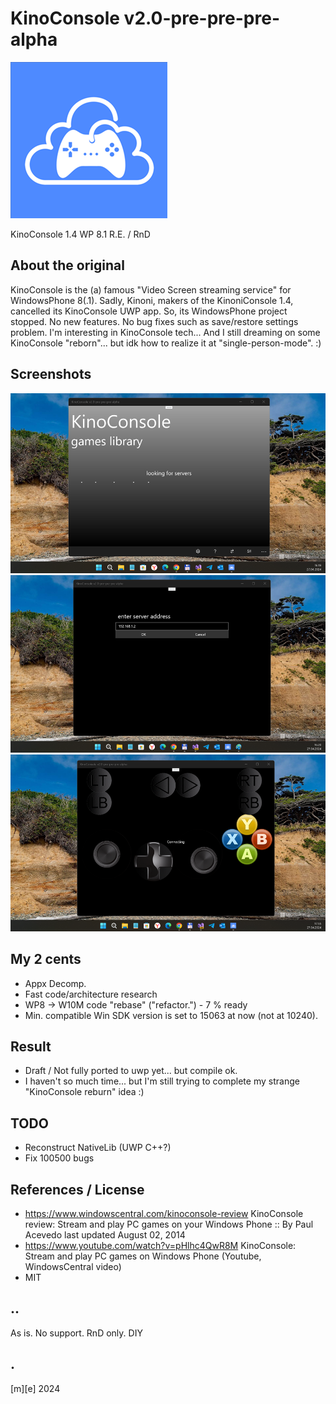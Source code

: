 # KinoConsole v2.0-pre-pre-pre-alpha
![logo](Images/logo.png)

KinoConsole 1.4 WP 8.1 R.E. / RnD

## About the original
KinoConsole is the (a) famous "Video Screen streaming service" for WindowsPhone 8(.1). 
Sadly, Kinoni, makers of the KinoniConsole 1.4, cancelled its KinoConsole UWP app. So, its WindowsPhone project stopped. No new features. No bug fixes such as save/restore settings problem. I'm interesting in KinoConsole tech... And I still dreaming on some KinoConsole "reborn"... but idk how to realize it at "single-person-mode". :)

## Screenshots
![Main screen, or MainPage](Images/screenshot01.png)
![Settings, or AddServer page](Images/screenshot02.png)
![Remote screen, or Remote page](Images/screenshot03.png)

## My 2 cents
- Appx Decomp.
- Fast code/architecture research
- WP8 -> W10M code "rebase" ("refactor.") - 7 % ready 
- Min. compatible Win SDK version is set to 15063 at now (not at 10240). 

## Result
- Draft / Not fully ported to uwp yet... but compile ok.
- I haven't so much time... but I'm still trying to complete my strange "KinoConsole reburn" idea :)

## TODO
- Reconstruct NativeLib (UWP C++?)
- Fix 100500 bugs

## References / License
- https://www.windowscentral.com/kinoconsole-review KinoConsole review: Stream and play PC games on your Windows Phone :: By Paul Acevedo last updated August 02, 2014
- https://www.youtube.com/watch?v=pHlhc4QwR8M KinoConsole: Stream and play PC games on Windows Phone (Youtube, WindowsCentral video)
- MIT

## ..
As is. No support. RnD only. DIY

## .
[m][e] 2024

